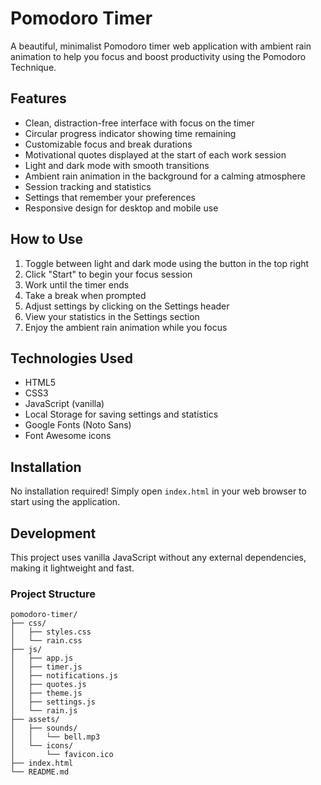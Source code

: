 # Pomodoro Timer

A beautiful, minimalist Pomodoro timer web application with ambient rain animation to help you focus and boost productivity using the Pomodoro Technique.

## Features

- Clean, distraction-free interface with focus on the timer
- Circular progress indicator showing time remaining
- Customizable focus and break durations
- Motivational quotes displayed at the start of each work session
- Light and dark mode with smooth transitions
- Ambient rain animation in the background for a calming atmosphere
- Session tracking and statistics
- Settings that remember your preferences
- Responsive design for desktop and mobile use

## How to Use

1. Toggle between light and dark mode using the button in the top right
2. Click "Start" to begin your focus session
3. Work until the timer ends
4. Take a break when prompted
5. Adjust settings by clicking on the Settings header
6. View your statistics in the Settings section
7. Enjoy the ambient rain animation while you focus

## Technologies Used

- HTML5
- CSS3
- JavaScript (vanilla)
- Local Storage for saving settings and statistics
- Google Fonts (Noto Sans)
- Font Awesome icons

## Installation

No installation required! Simply open `index.html` in your web browser to start using the application.

## Development

This project uses vanilla JavaScript without any external dependencies, making it lightweight and fast.

### Project Structure

```
pomodoro-timer/
├── css/
│   ├── styles.css
│   └── rain.css
├── js/
│   ├── app.js
│   ├── timer.js
│   ├── notifications.js
│   ├── quotes.js
│   ├── theme.js
│   ├── settings.js
│   └── rain.js
├── assets/
│   ├── sounds/
│   │   └── bell.mp3
│   └── icons/
│       └── favicon.ico
├── index.html
└── README.md
```
